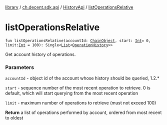 [library](../../index.md) / [ch.decent.sdk.api](../index.md) / [HistoryApi](index.md) / [listOperationsRelative](./list-operations-relative.md)

# listOperationsRelative

`fun listOperationsRelative(accountId: `[`ChainObject`](../../ch.decent.sdk.model/-chain-object/index.md)`, start: `[`Int`](https://kotlinlang.org/api/latest/jvm/stdlib/kotlin/-int/index.html)` = 0, limit: `[`Int`](https://kotlinlang.org/api/latest/jvm/stdlib/kotlin/-int/index.html)` = 100): Single<`[`List`](https://kotlinlang.org/api/latest/jvm/stdlib/kotlin.collections/-list/index.html)`<`[`OperationHistory`](../../ch.decent.sdk.model/-operation-history/index.md)`>>`

Get account history of operations.

### Parameters

`accountId` - object id of the account whose history should be queried, 1.2.*

`start` - sequence number of the most recent operation to retrieve. 0 is default, which will start querying from the most recent operation

`limit` - maximum number of operations to retrieve (must not exceed 100)

**Return**
a list of operations performed by account, ordered from most recent to oldest

